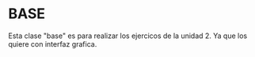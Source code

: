 # BASE

Esta clase "base" es para realizar los ejercicos de la unidad 2. Ya que los quiere con interfaz grafica.